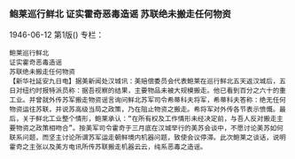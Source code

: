 ### 鲍莱巡行鲜北  证实霍奇恶毒造谣  苏联绝未搬走任何物资

1946-06-12
第1版()
专栏：

    鲍莱巡行鲜北
    证实霍奇恶毒造谣
    苏联绝未搬走任何物资
    【新华社延安九日电】据美新闻处汉城讯：美赔偿委员会代表鲍莱在巡行鲜北五天返汉城后，五日对纽约时报特派员称：据吾视察的结果，主要物品未被大规模搬走。他已看到百分之六十的重工业。并曾就外传苏军搬走物资谣言询问鲜北苏军司令希蒂科夫将军，希蒂科夫答称：绝无任何物资运往苏联，并说苏高级当局之政策，乃在阻止物资之搬走。希将军对外传各节表示愤慨。最后，关于鲜北工业整个情形，鲍莱承认：“在所有权及工作情形未经决定前，与吾人反对搬走主要物资之政策相吻合”。按美军司令霍奇于三月底在汉城举行的美苏会谈中，不愿讨论美苏如何联系问题，而坚主讨论所谓苏军运走朝鲜境内机器问题，致使会议停滞。此次鲍莱之谈话，说明霍奇之主张以及美方电讯所传苏联搬走机器云云，纯系恶毒之造谣。
